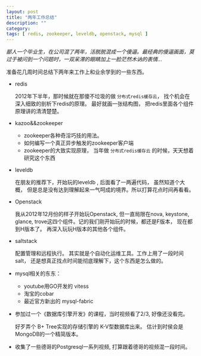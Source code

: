```yaml
---
layout: post
title: "两年工作总结"
description: ""
category: 
tags: [ redis, zookeeper, leveldb, openstack, mysql ]
---
```


_鄙人一个毕业生，在公司混了两年，活脱脱混成一个傻逼。最经典的傻逼画面，莫过于被问到一个问题时，一双呆滞的眼睛加上一脸茫然木讷的表情..._

准备花几周时间总结下两年来工作上和业余学到的一些东西。 

* redis

  2012年下半年，那时候就在那傻不垃圾的做 `分布式redis缓存云`， 找个机会在深入细致的剖析下redis的原理。 最好就画一张结构图， 把redis里面各个组件原理讲的清清楚楚。

* kazoo&&zookeeper 


  * zookeeper各种奇淫巧技的用法。
  * 如何编写一个真正异步触发的zookeeper客户端
  * zookeeper的大致实现原理， 当年做 `分布式redis缓存云` 的时候，天天想着研究这个东西

* leveldb


  在朋友的推荐下，开始玩的leveldb , 后面看了一两遍代码， 虽然知道个大概， 但是总是没有达到理解起来一气呵成的境界。所以打算花点时间再看看。 


* Openstack


  我从2012年12月份的样子开始玩Openstack, 但一直局限在nova, keystone, glance, trove这四个组件。记的我们刚开始玩的时候，都还是F版本， 现在都到H版本了。 再深入玩玩H版本的其他各个组件。


* saltstack


  配置管理和远程执行。 其实就是个自动化运维工具。工作上用了一段时间salt， 还是想真正找点时间能彻底理解下，这个东西是怎么做的。 


* mysql相关的东东： 


  * youtube用GO开发的 vitess
  * 淘宝的cobar
  * 最近官方新出的 mysql-fabric


* 参加过一个《数据库引擎开发》的课程，当时视频看了2/3, 好像还没看完。


  好歹弄个 B+ Tree实现的存储引擎的 K-V型数据库出来。 估计到时侯会是MongoDB的一个精简版本。 


* 收集了一些德哥的Postgresql一系列视频, 打算跟着德哥的视频混一段时间。 

